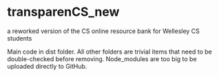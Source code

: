# transparenCS_new
a reworked version of the CS online resource bank for Wellesley CS students

Main code in dist folder. All other folders are trivial items that need to be double-checked before removing. Node_modules are too big to be uploaded directly to GitHub.
